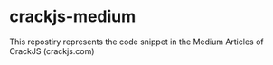 # crackjs-medium

This repostiry represents the code snippet in the Medium Articles of CrackJS (crackjs.com)
